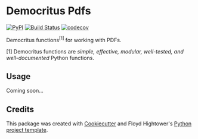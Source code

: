# Democritus Pdfs

[![PyPI](https://img.shields.io/pypi/v/d8s-pdfs.svg)](https://pypi.python.org/pypi/d8s-pdfs)
[![Build Status](https://travis-ci.com/democritus-project/d8s-pdfs.svg?branch=main)](https://travis-ci.com/democritus-project/d8s-pdfs)
[![codecov](https://codecov.io/gh/democritus-project/d8s-pdfs/branch/main/graph/badge.svg?token=V0WOIXRGMM)](https://codecov.io/gh/democritus-project/d8s-pdfs)

Democritus functions<sup>[1]</sup> for working with PDFs.

[1] Democritus functions are <i>simple, effective, modular, well-tested, and well-documented</i> Python functions.

## Usage

Coming soon...

## Credits

This package was created with [Cookiecutter](https://github.com/audreyr/cookiecutter) and Floyd Hightower's [Python project template](https://github.com/fhightower-templates/python-project-template).

